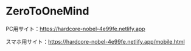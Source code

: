 # ZeroToOneMind

PC用サイト：https://hardcore-nobel-4e99fe.netlify.app

スマホ用サイト：https://hardcore-nobel-4e99fe.netlify.app/mobile.html
